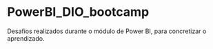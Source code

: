 # PowerBI_DIO_bootcamp
Desafios realizados durante o módulo de Power BI, para concretizar o aprendizado.
